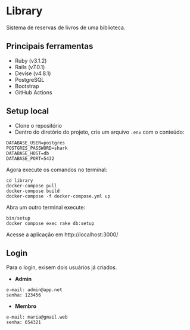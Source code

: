 # Library

Sistema de reservas de livros de uma biblioteca.

## Principais ferramentas
- Ruby (v3.1.2)
- Rails (v7.0.1)
- Devise (v4.8.1)
- PostgreSQL
- Bootstrap
- GitHub Actions

## Setup local

- Clone o repositório
- Dentro do diretório do projeto, crie um arquivo `.env` com o conteúdo:

```
DATABASE_USER=postgres
POSTGRES_PASSWORD=shark
DATABASE_HOST=db
DATABASE_PORT=5432
```

Agora execute os comandos no terminal:

```
cd library
docker-compose pull
docker-compose build
docker-compose -f docker-compose.yml up
```

Abra um outro terminal execute:

```
bin/setup
docker compose exec rake db:setup
```

Acesse a aplicação em http://localhost:3000/

## Login

Para o login, exisem dois usuários já criados.

- **Admin**
```
e-mail: admin@app.net
senha: 123456
```

- **Membro**
```
e-mail: maria@gmail.web
senha: 654321
```
